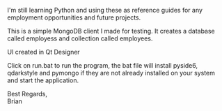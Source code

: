 I'm still learning Python and using these as reference guides for any employment opportunities and future projects.

This is a simple MongoDB client I made for testing. It creates a database called employess and collection called employees.

UI created in Qt Designer

Click on run.bat to run the program, the bat file will install pyside6, qdarkstyle and pymongo if they are not already installed on your system and start the application.

Best Regards,<br/>
Brian
